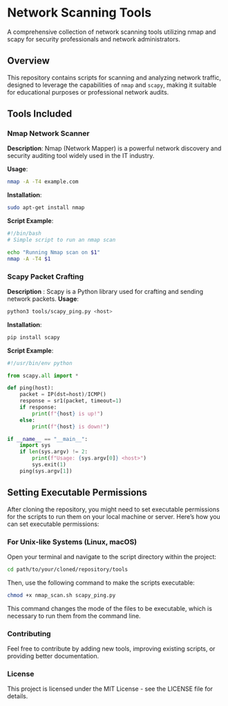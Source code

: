 # Network Scanning Tools

A comprehensive collection of network scanning tools utilizing nmap and scapy for security professionals and network administrators.

## Overview

This repository contains scripts for scanning and analyzing network traffic, designed to leverage the capabilities of `nmap` and `scapy`, making it suitable for educational purposes or professional network audits.

## Tools Included

### Nmap Network Scanner

**Description**: Nmap (Network Mapper) is a powerful network discovery and security auditing tool widely used in the IT industry.

**Usage**:
```sh
nmap -A -T4 example.com
```

**Installation**:
```sh
sudo apt-get install nmap
```
**Script Example**:
```sh
#!/bin/bash
# Simple script to run an nmap scan

echo "Running Nmap scan on $1"
nmap -A -T4 $1
```
### Scapy Packet Crafting

**Description** : Scapy is a Python library used for crafting and sending network packets.
**Usage**:
```sh
python3 tools/scapy_ping.py <host>
```
**Installation**:
```sh
pip install scapy
```
**Script Example**:
```python
#!/usr/bin/env python

from scapy.all import *

def ping(host):
    packet = IP(dst=host)/ICMP()
    response = sr1(packet, timeout=1)
    if response:
        print(f"{host} is up!")
    else:
        print(f"{host} is down!")

if __name__ == "__main__":
    import sys
    if len(sys.argv) != 2:
        print(f"Usage: {sys.argv[0]} <host>")
        sys.exit(1)
    ping(sys.argv[1])
```

## Setting Executable Permissions

After cloning the repository, you might need to set executable permissions for the scripts to run them on your local machine or server. Here’s how you can set executable permissions:

### For Unix-like Systems (Linux, macOS)

Open your terminal and navigate to the script directory within the project:

```bash
cd path/to/your/cloned/repository/tools
```
Then, use the following command to make the scripts executable:

```bash
chmod +x nmap_scan.sh scapy_ping.py
```
This command changes the mode of the files to be executable, which is necessary to run them from the command line.

### Contributing 

Feel free to contribute by adding new tools, improving existing scripts, or providing better documentation.

### License

This project is licensed under the MIT License - see the LICENSE file for details.
